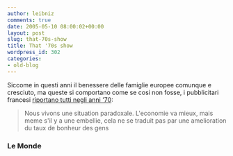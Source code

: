 ```yaml
---
author: leibniz
comments: true
date: 2005-05-10 08:00:02+00:00
layout: post
slug: that-70s-show
title: That '70s show
wordpress_id: 302
categories:
- old-blog
---
```


Siccome in questi anni il benessere delle famiglie europee comunque e
cresciuto, ma queste si comportano come se cosi non fosse, i
pubblicitari francesi [riportano tutti negli anni '70](http://www.lemonde.fr/web/article/0,1-0@2-3236,36-647588,0.html):  


> Nous vivons une situation paradoxale. L'economie va mieux, mais meme
s'il y a une embellie, cela ne se traduit pas par une amelioration du
taux de bonheur des gens

### Le Monde
